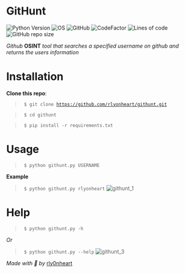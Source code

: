 # GitHunt
![Python Version](https://img.shields.io/badge/python-3.x-blue?style=flat&logo=python)
![OS](https://img.shields.io/badge/OS-GNU%2FLinux-red?style=flat&logo=linux)
![GitHub](https://img.shields.io/github/license/rlyonheart/githunt?style=flat)
![CodeFactor](https://www.codefactor.io/repository/github/rlyonheart/githunt/badge)
![Lines of code](https://img.shields.io/tokei/lines/github/rlyonheart/githunt)
![GitHub repo size](https://img.shields.io/github/repo-size/rlyonheart/githunt)

*Github* **OSINT** *tool that searches a specified username on github and returns the users information*

# Installation
**Clone this repo**:
> <code> $ git clone https://github.com/rlyonheart/githunt.git</code>
  
> <code> $ cd githunt</code>

> <code> $ pip install -r requirements.txt</code>
  
# Usage
> <code> $ python githunt.py USERNAME</code>
  
**Example**
> <code> $ python githunt.py rlyonheart</code>
  ![githunt_1](https://user-images.githubusercontent.com/74001397/132064122-1ac79aeb-99ae-496a-9838-915947ae18fd.jpg)

# Help
> <code> $ python githunt.py -h</code>

*Or*
> <code> $ python githunt.py --help</code>
![githunt_3](https://user-images.githubusercontent.com/74001397/132064578-ac716014-e4e6-46fa-bc5f-d57fb3d53742.jpg)


*Made with 🖤 by* [rly0nheart](https://about.me/rlyonheart)
